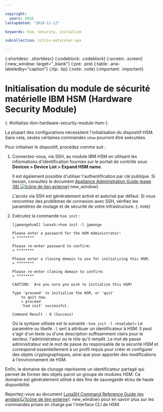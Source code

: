 ```yaml
---

copyright:
  years: 2018
lastupdated: "2018-11-12"

keywords: hsm, security, initialize

subcollection: citrix-netscaler-vpx

---
```


{:shortdesc: .shortdesc}
{:codeblock: .codeblock}
{:screen: .screen}
{:new_window: target="_blank"}
{:pre: .pre}
{:table: .aria-labeledby="caption"}
{:tip: .tip}
{:note: .note}
{:important: .important}

# Initialisation du module de sécurité matérielle IBM HSM (Hardware Security Module)
{: #initialize-ibm-hardware-security-module-hsm-}

La plupart des configurations nécessitent l'initialisation du dispositif HSM. Sans cela, seules certaines commandes `show` pourront être exécutées.

Pour initialiser le dispositif, procédez comme suit :

1.	Connectez-vous, via SSH, au module IBM HSM en utilisant les informations d'identification fournies sur le portail de contrôle sous **Devices > Device List > Expand HSM name**.

	Il est également possible d'utiliser l'authentification par clé publique. Si besoin, consultez le document [Appliance Administration Guide (page 38) ![Icône de lien externe](../../icons/launch-glyph.svg "Icône de lien externe")](https://public.dhe.ibm.com/cloud/bluemix/network/vpx/appliance_administration_guide.pdf){:new_window}.

	L'accès via SSH est généralement activé et autorisé par défaut. Si vous rencontrez des problèmes de connexion avec SSH, vérifiez les paramètres de routage et de sécurité de votre infrastructure.
  {: note}

2. Exécutez la commande `hsm init` :

	```
	[jpmongehsm2] lunash:>hsm init -l jpmonge

	Please enter a password for the HSM Administrator:
	> ********

	Please re-enter password to confirm:
	> ********

	Please enter a cloning domain to use for initializing this HSM:
	> ********

	Please re-enter cloning domain to confirm:
	> ********

	CAUTION:  Are you sure you wish to initialize this HSM?

	Type 'proceed' to initialize the HSM, or 'quit'
		to quit now.
		> proceed
		'hsm init' successful.

	Command Result : 0 (Success)
  	```

	Où la syntaxe utilisée est la suivante : `hsm init -l <hsmlabel>` Le paramètre ou libellé `-l` sert à attribuer un identificateur à HSM. Il peut s'agir d'un texte ou d'une description suffisamment clairs pour le secteur, l'administrateur ou le rôle qu'il remplit. Le mot de passe administrateur est le mot de passe du responsable de la sécurité HSM et correspond essentiellement à un profil requis pour créer et configurer des objets cryptographiques, ainsi que pour apporter des modifications à l'environnement de HSM.

Enfin, le domaine de clonage représente un identificateur partagé qui permet de former des objets parmi un groupe de modules HSM. Ce domaine est généralement utilisé à des fins de sauvegarde et/ou de haute disponibilité.

Reportez-vous au document [LunaSH Command Reference Guide (en anglais)![Icône de lien externe](../../icons/launch-glyph.svg "Icône de lien externe")](https://public.dhe.ibm.com/cloud/bluemix/network/vpx/lunash_command_reference_guide.pdf){: new_window} pour en savoir plus sur les commandes prises en charge par l'interface CLI de HSM.
